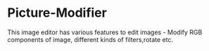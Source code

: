 # Picture-Modifier
This image editor has various features to edit images - Modify RGB components of image, different kinds of filters,rotate etc.
